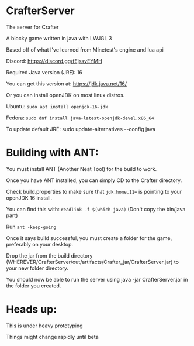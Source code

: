 # CrafterServer
The server for Crafter

A blocky game written in java with LWJGL 3

Based off of what I've learned from Minetest's engine and lua api

Discord: https://discord.gg/fEjssvEYMH

Required Java version (JRE): 16

You can get this version at: https://jdk.java.net/16/

Or you can install openJDK on most linux distros.

Ubuntu: ``sudo apt install openjdk-16-jdk``

Fedora: ``sudo dnf install java-latest-openjdk-devel.x86_64``

To update default JRE: sudo update-alternatives --config java

# Building with ANT:

You must install ANT (Another Neat Tool) for the build to work.

Once you have ANT installed, you can simply CD to the Crafter directory.

Check build.properties to make sure that ``jdk.home.11=`` is pointing to your openJDK 16 install.

You can find this with: ``readlink -f $(which java)`` (Don't copy the bin/java part)

Run ``ant -keep-going``

Once it says build successful, you must create a folder for the game, preferably on your desktop.

Drop the jar from the build directory (WHEREVER/CrafterServer/out/artifacts/Crafter_jar/CrafterServer.jar) to your new folder directory.

You should now be able to run the server using java -jar CrafterServer.jar in the folder you created.


# Heads up:

This is under heavy prototyping

Things might change rapidly until beta
